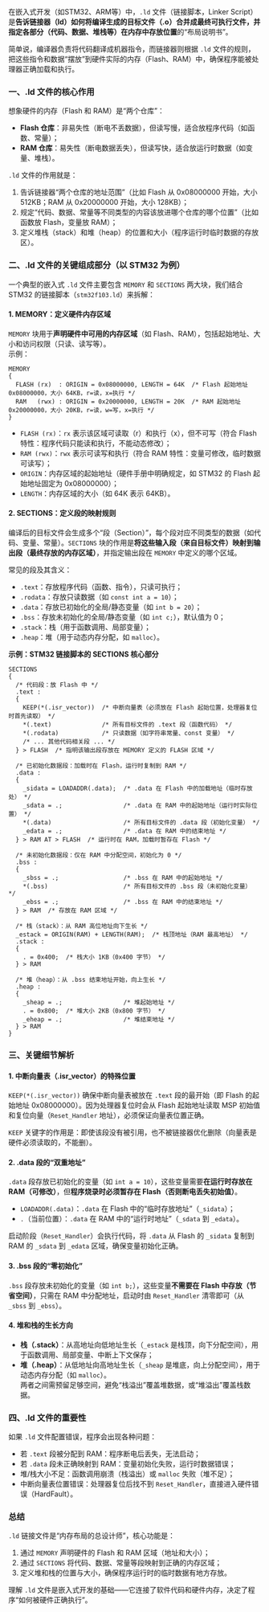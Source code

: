 在嵌入式开发（如STM32、ARM等）中，`.ld` 文件（链接脚本，Linker Script）是**告诉链接器（ld）如何将编译生成的目标文件（.o）合并成最终可执行文件，并指定各部分（代码、数据、堆栈等）在内存中存放位置**的“布局说明书”。  

简单说，编译器负责将代码翻译成机器指令，而链接器则根据 `.ld` 文件的规则，把这些指令和数据“摆放”到硬件实际的内存（Flash、RAM）中，确保程序能被处理器正确加载和执行。


### 一、.ld 文件的核心作用
想象硬件的内存（Flash 和 RAM）是“两个仓库”：  
- **Flash 仓库**：非易失性（断电不丢数据），但读写慢，适合放程序代码（如函数、常量）；  
- **RAM 仓库**：易失性（断电数据丢失），但读写快，适合放运行时数据（如变量、堆栈）。  

`.ld` 文件的作用就是：  
1. 告诉链接器“两个仓库的地址范围”（比如 Flash 从 0x08000000 开始，大小 512KB；RAM 从 0x20000000 开始，大小 128KB）；  
2. 规定“代码、数据、常量等不同类型的内容该放进哪个仓库的哪个位置”（比如函数放 Flash，变量放 RAM）；  
3. 定义堆栈（stack）和堆（heap）的位置和大小（程序运行时临时数据的存放区）。  


### 二、.ld 文件的关键组成部分（以 STM32 为例）
一个典型的嵌入式 `.ld` 文件主要包含 `MEMORY` 和 `SECTIONS` 两大块，我们结合 STM32 的链接脚本（`stm32f103.ld`）来拆解：  


#### 1. MEMORY：定义硬件内存区域
`MEMORY` 块用于**声明硬件中可用的内存区域**（如 Flash、RAM），包括起始地址、大小和访问权限（只读、读写等）。  
示例：  
```ld
MEMORY
{
  FLASH (rx)  : ORIGIN = 0x08000000, LENGTH = 64K  /* Flash 起始地址 0x08000000，大小 64KB，r=读，x=执行 */
  RAM   (rwx) : ORIGIN = 0x20000000, LENGTH = 20K  /* RAM 起始地址 0x20000000，大小 20KB，r=读，w=写，x=执行 */
}
```
- `FLASH (rx)`：`rx` 表示该区域可读取（r）和执行（x），但不可写（符合 Flash 特性：程序代码只能读和执行，不能动态修改）；  
- `RAM (rwx)`：`rwx` 表示可读写和执行（符合 RAM 特性：变量可修改，临时数据可读写）；  
- `ORIGIN`：内存区域的起始地址（硬件手册中明确规定，如 STM32 的 Flash 起始地址固定为 0x08000000）；  
- `LENGTH`：内存区域的大小（如 64K 表示 64KB）。  


#### 2. SECTIONS：定义段的映射规则
编译后的目标文件会生成多个“段（Section）”，每个段对应不同类型的数据（如代码、变量、常量）。`SECTIONS` 块的作用是**将这些输入段（来自目标文件）映射到输出段（最终存放的内存区域）**，并指定输出段在 `MEMORY` 中定义的哪个区域。  

常见的段及其含义：  
- `.text`：存放程序代码（函数、指令），只读可执行；  
- `.rodata`：存放只读数据（如 `const int a = 10`）；  
- `.data`：存放已初始化的全局/静态变量（如 `int b = 20`）；  
- `.bss`：存放未初始化的全局/静态变量（如 `int c;`），默认值为 0；  
- `.stack`：栈（用于函数调用、局部变量）；  
- `.heap`：堆（用于动态内存分配，如 `malloc`）。  


**示例：STM32 链接脚本的 SECTIONS 核心部分**  
```ld
SECTIONS
{
  /* 代码段：放 Flash 中 */
  .text :
  {
    KEEP(*(.isr_vector))  /* 中断向量表（必须放在 Flash 起始位置，处理器复位时首先读取） */
    *(.text)              /* 所有目标文件的 .text 段（函数代码） */
    *(.rodata)            /* 只读数据（如字符串常量、const 变量） */
    /* ... 其他代码相关段 ... */
  } > FLASH  /* 指明该输出段存放在 MEMORY 定义的 FLASH 区域 */

  /* 已初始化数据段：加载时在 Flash，运行时复制到 RAM */
  .data :
  {
    _sidata = LOADADDR(.data);  /* .data 在 Flash 中的加载地址（临时存放处） */
    _sdata = .;                 /* .data 在 RAM 中的起始地址（运行时实际位置） */
    *(.data)                    /* 所有目标文件的 .data 段（初始化变量） */
    _edata = .;                 /* .data 在 RAM 中的结束地址 */
  } > RAM AT > FLASH  /* 运行时在 RAM，加载时暂存在 Flash */

  /* 未初始化数据段：仅在 RAM 中分配空间，初始化为 0 */
  .bss :
  {
    _sbss = .;                  /* .bss 在 RAM 中的起始地址 */
    *(.bss)                     /* 所有目标文件的 .bss 段（未初始化变量） */
    _ebss = .;                  /* .bss 在 RAM 中的结束地址 */
  } > RAM  /* 存放在 RAM 区域 */

  /* 栈（stack）：从 RAM 高位地址向下生长 */
  _estack = ORIGIN(RAM) + LENGTH(RAM);  /* 栈顶地址（RAM 最高地址） */
  .stack :
  {
    . = 0x400;  /* 栈大小 1KB（0x400 字节） */
  } > RAM

  /* 堆（heap）：从 .bss 结束地址开始，向上生长 */
  .heap :
  {
    _sheap = .;                 /* 堆起始地址 */
    . = 0x800;  /* 堆大小 2KB（0x800 字节） */
    _eheap = .;                 /* 堆结束地址 */
  } > RAM
}
```


### 三、关键细节解析
#### 1. 中断向量表（.isr_vector）的特殊位置
`KEEP(*(.isr_vector))` 确保中断向量表被放在 `.text` 段的最开始（即 Flash 的起始地址 0x08000000）。因为处理器复位时会从 Flash 起始地址读取 MSP 初始值和复位向量（`Reset_Handler` 地址），必须保证向量表位置正确。  

`KEEP` 关键字的作用是：即使该段没有被引用，也不被链接器优化删除（向量表是硬件必须读取的，不能删）。


#### 2. .data 段的“双重地址”
`.data` 段存放已初始化的变量（如 `int a = 10`），这些变量需要**在运行时存放在 RAM（可修改）**，但**程序烧录时必须暂存在 Flash（否则断电丢失初始值）**。  
- `LOADADDR(.data)`：`.data` 在 Flash 中的“临时存放地址”（`_sidata`）；  
- `.`（当前位置）：`.data` 在 RAM 中的“运行时地址”（`_sdata` 到 `_edata`）。  

启动阶段（`Reset_Handler`）会执行代码，将 `.data` 从 Flash 的 `_sidata` 复制到 RAM 的 `_sdata` 到 `_edata` 区域，确保变量初始化正确。


#### 3. .bss 段的“零初始化”
`.bss` 段存放未初始化的变量（如 `int b;`），这些变量**不需要在 Flash 中存放（节省空间）**，只需在 RAM 中分配地址，启动时由 `Reset_Handler` 清零即可（从 `_sbss` 到 `_ebss`）。


#### 4. 堆和栈的生长方向
- **栈（.stack）**：从高地址向低地址生长（`_estack` 是栈顶，向下分配空间），用于函数调用、局部变量、中断上下文保存；  
- **堆（.heap）**：从低地址向高地址生长（`_sheap` 是堆底，向上分配空间），用于动态内存分配（如 `malloc`）。  
两者之间需预留足够空间，避免“栈溢出”覆盖堆数据，或“堆溢出”覆盖栈数据。


### 四、.ld 文件的重要性
如果 `.ld` 文件配置错误，程序会出现各种问题：  
- 若 `.text` 段被分配到 RAM：程序断电后丢失，无法启动；  
- 若 `.data` 段未正确映射到 RAM：变量初始化失败，运行时数据错误；  
- 堆/栈大小不足：函数调用崩溃（栈溢出）或 `malloc` 失败（堆不足）；  
- 中断向量表位置错误：处理器复位后找不到 `Reset_Handler`，直接进入硬件错误（HardFault）。  


### 总结
`.ld` 链接文件是“内存布局的总设计师”，核心功能是：  
1. 通过 `MEMORY` 声明硬件的 Flash 和 RAM 区域（地址和大小）；  
2. 通过 `SECTIONS` 将代码、数据、常量等段映射到正确的内存区域；  
3. 定义堆和栈的位置与大小，确保程序运行时的临时数据有地方存放。  

理解 `.ld` 文件是嵌入式开发的基础——它连接了软件代码和硬件内存，决定了程序“如何被硬件正确执行”。

